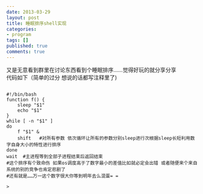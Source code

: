 ```yaml
---
date: 2013-03-29
layout: post
title: 睡眠排序shell实现
categories:
- program 
tags: []
published: true
comments: true
---
```

<p>又是无意看到群里在讨论东西看到个睡眠排序……觉得好玩的就分享分享<br />
代码如下（简单的过分 想说的话都写注释里了)

```

#!/bin/bash
function f() {
    sleep "$1"
    echo "$1"  
}
while [ -n "$1" ]
do
    f "$1" &
    shift   #对所有参数 依次循环让所有的参数分别sleep进行次根据sleep长短利用数字自身大小的特性进行排序
done
wait  #主进程等到全部子进程结束后返回结束
#这个排序有个致命伤 如果os调度高于了数字最小的差值比如就必定会出错 或者随便来个来自系统的别的竞争也肯定悲剧了
#还有就是……万一这个数字很大你等到明年去么混蛋= =

>

```
